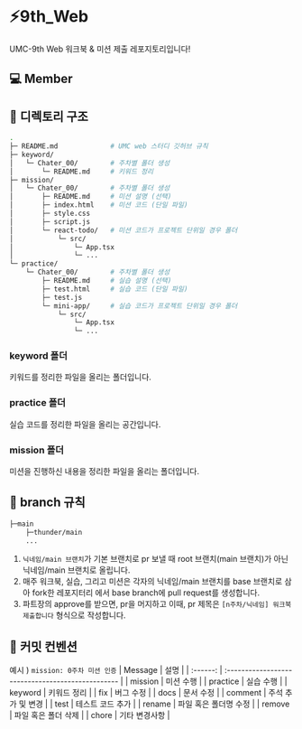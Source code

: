 # ⚡9th_Web

UMC-9th Web 워크북 &amp; 미션 제출 레포지토리입니다!

## 💻 Member

## 📁 디렉토리 구조

```bash
.
├─ README.md             # UMC web 스터디 깃허브 규칙
├─ keyword/
│   └─ Chater_00/        # 주차별 폴더 생성
│       └─ README.md     # 키워드 정리
├─ mission/
│   └─ Chater_00/        # 주차별 폴더 생성
│       ├─ README.md     # 미션 설명 (선택)
│       ├─ index.html    # 미션 코드 (단일 파일)
│       ├─ style.css
│       ├─ script.js
│       └─ react-todo/   # 미션 코드가 프로젝트 단위일 경우 폴더
│           └─ src/
│               └─ App.tsx
│               └─ ...
└─ practice/
    └─ Chater_00/        # 주차별 폴더 생성
        ├─ README.md     # 실습 설명 (선택)
        ├─ test.html     # 실습 코드 (단일 파일)
        ├─ test.js
        └─ mini-app/     # 실습 코드가 프로젝트 단위일 경우 폴더
            └─ src/
                └─ App.tsx
                └─ ...

```

### keyword 폴더

키워드를 정리한 파일을 올리는 폴더입니다.

### practice 폴더

실습 코드를 정리한 파일을 올리는 공간입니다.

### mission 폴더

미션을 진행하신 내용을 정리한 파일을 올리는 폴더입니다.

## 🌳 branch 규칙

```bash
├─main
    ├─thunder/main
	...
```

1. `닉네임/main 브랜치`가 기본 브랜치로 pr 보낼 때 root 브랜치(main 브랜치)가 아닌 닉네임/main 브랜치로 올립니다.
2. 매주 워크북, 실습, 그리고 미션은 각자의 닉네임/main 브랜치를 base 브랜치로 삼아 fork한 레포지터리 에서 base branch에 pull request를 생성합니다.
3. 파트장의 approve를 받으면, pr을 머지하고 이때, pr 제목은
   `[n주차/닉네임] 워크북 제출합니다` 형식으로 작성합니다.

## 🔖 커밋 컨벤션

예시 ) `mission: 0주차 미션 인증`
| Message | 설명 |
| :------: | :------------------------------------------------ |
| mission | 미션 수행 |
| practice | 실습 수행 |
| keyword | 키워드 정리 |
| fix | 버그 수정 |
| docs | 문서 수정 |
| comment | 주석 추가 및 변경 |
| test | 테스트 코드 추가 |
| rename | 파일 혹은 폴더명 수정 |
| remove | 파일 혹은 폴더 삭제 |
| chore | 기타 변경사항 |
